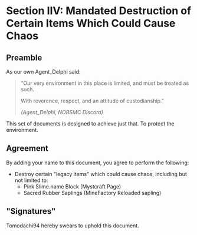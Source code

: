 # Section IIV: Mandated Destruction of Certain Items Which Could Cause Chaos
## Preamble

As our own Agent_Delphi said:
> "Our very environment in this place is limited, and must be treated as such.
> 
> With reverence, respect, and an attitude of custodianship."
>
>*(Agent_Delphi, NOBSMC Discord)*

This set of documents is designed to achieve just that. To protect the environment.

## Agreement
By adding your name to this document, you agree to perform the following:
* Destroy certain "legacy items" which could cause chaos, including but not limited to:
  * Pink Slime.name Block (Mystcraft Page)
  * Sacred Rubber Saplings (MineFactory Reloaded sapling)
  
## "Signatures"
Tomodachi94 hereby swears to uphold this document.

